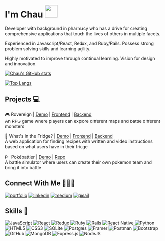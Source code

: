 # I'm Chau <img src="https://raw.githubusercontent.com/MartinHeinz/MartinHeinz/master/wave.gif" width="40px"> #

Developer with background in pharmacy who has a drive for creating comprehensive applications that touch the lives of others in multiple facets.

Experienced in Javascript/React, Redux, and Ruby/Rails. Possess strong problem solving skills and learning agility.

Highly motivated to improve through continual learning. Vision for design and innovation.

[![Chau's GitHub stats](https://github-readme-stats.vercel.app/api?username=cctran96&theme=radical&show_icons=true)](https://github.com/cctran96/github-readme-stats)

[![Top Langs](https://github-readme-stats.vercel.app/api/top-langs/?username=cctran96&layout=compact&theme=radical)](https://github.com/cctran96/github-readme-stats)

## Projects 💻 ##

🎮 Rovereign | [Demo](https://www.youtube.com/watch?v=n_9qLVUJHRs) | [Frontend](https://github.com/cctran96/rovereign-frontend) | [Backend](https://github.com/cctran96/rovereign-backend) </br>
An RPG game where players can explore different maps and battle different monsters

🍕 What's in the Fridge? | [Demo](https://www.youtube.com/watch?v=1KoNAjmQc9o) | [Frontend](https://github.com/moshriguez/whats-in-the-fridge-frontend) | [Backend](https://github.com/moshriguez/whats-in-the-fridge-backend) </br>
A web application for finding recipes with written and video instructions based on what users have in their fridge

<img src="https://emoji.gg/assets/emoji/pokeball.png" width="16px" height="16px" alt="pokeball"> Pokébattler | [Demo](https://www.youtube.com/watch?v=3miVKVS0pEw) | [Repo](https://github.com/cctran96/Pokebattler) </br>
A battle simulator where users can create their own pokemon team and bring it into battle

## Connect With Me 💁🏻‍♂️ ##
<a href="https://www.chauctran.com/" target="_blank" rel="noopener noreferrer"><img src="https://img.shields.io/badge/Portfolio-%23000000.svg?style=for-the-badge&logo=firefox&logoColor=#FF7139" alt="portfolio"/></a>
<a href="https://www.linkedin.com/in/chauctran/" target="_blank" rel="noopener noreferrer"><img src="https://img.shields.io/badge/linkedin-%230077B5.svg?style=for-the-badge&logo=linkedin&logoColor=white" alt="linkedin"/></a>
<a href="https://cctran96.medium.com/" target="_blank" rel="noopener noreferrer"><img src="https://img.shields.io/badge/Medium-%23000000.svg?style=for-the-badge&logo=Medium&logoColor=white" alt="medium"/></a>
<a href="mailto:cctran96@gmail.com" target="_blank" rel="noopener noreferrer"><img src="https://img.shields.io/badge/Gmail-D14836?style=for-the-badge&logo=gmail&logoColor=white" alt="gmail"/></a>

## Skills 🧠 ##

![JavaScript](https://img.shields.io/badge/javascript-%23323330.svg?style=for-the-badge&logo=javascript&logoColor=%23F7DF1E) 
![React](https://img.shields.io/badge/react-%2320232a.svg?style=for-the-badge&logo=react&logoColor=%2361DAFB) 
![Redux](https://img.shields.io/badge/redux-%23593d88.svg?style=for-the-badge&logo=redux&logoColor=white) 
![Ruby](https://img.shields.io/badge/ruby-%23CC342D.svg?style=for-the-badge&logo=ruby&logoColor=white) 
![Rails](https://img.shields.io/badge/rails-%23CC0000.svg?style=for-the-badge&logo=ruby-on-rails&logoColor=white)
![React Native](https://img.shields.io/badge/react_native-%2320232a.svg?style=for-the-badge&logo=react&logoColor=%2361DAFB) 
![Python](https://img.shields.io/badge/python-%2314354C.svg?style=for-the-badge&logo=python&logoColor=white) 
![HTML5](https://img.shields.io/badge/html5-%23E34F26.svg?style=for-the-badge&logo=html5&logoColor=white) 
![CSS3](https://img.shields.io/badge/css3-%231572B6.svg?style=for-the-badge&logo=css3&logoColor=white) 
![SQLite](https://img.shields.io/badge/sqlite-%2307405e.svg?style=for-the-badge&logo=sqlite&logoColor=white) 
![Postgres](https://img.shields.io/badge/postgres-%23316192.svg?style=for-the-badge&logo=postgresql&logoColor=white) 
![Framer](https://img.shields.io/badge/Framer-black?style=for-the-badge&logo=framer&logoColor=blue) 
![Postman](https://img.shields.io/badge/Postman-FF6C37?style=for-the-badge&logo=postman&logoColor=red) 
![Bootstrap](https://img.shields.io/badge/bootstrap-%23563D7C.svg?style=for-the-badge&logo=bootstrap&logoColor=white) 
![GitHub](https://img.shields.io/badge/github-%23121011.svg?style=for-the-badge&logo=github&logoColor=white) 
![MongoDB](https://img.shields.io/badge/MongoDB-%234ea94b.svg?style=for-the-badge&logo=mongodb&logoColor=white) 
![Express.js](https://img.shields.io/badge/express.js-%23404d59.svg?style=for-the-badge&logo=express&logoColor=%2361DAFB) 
![NodeJS](https://img.shields.io/badge/node.js-6DA55F?style=for-the-badge&logo=node.js&logoColor=white)
